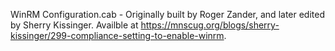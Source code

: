 WinRM Configuration.cab - Originally built by Roger Zander, and later edited by Sherry Kissinger. 
Availble at https://mnscug.org/blogs/sherry-kissinger/299-compliance-setting-to-enable-winrm.
